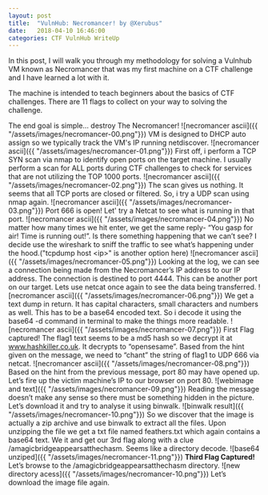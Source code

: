 ```yaml
---
layout: post
title:  "VulnHub: Necromancer! by @Xerubus"
date:   2018-04-10 16:46:00
categories: CTF VulnHub WriteUp
---
```


In this post, I will walk you through my methodology for solving a Vulnhub VM known as Necromancer that was my first machine on a CTF challenge and I have learned a lot with it.


The machine is intended to teach beginners about the basics of CTF challenges.
There are 11 flags to collect on your way to solving the challenge.

The end goal is simple… destroy The Necromancer!
![necromancer ascii]({{ "/assets/images/necromancer-00.png"}})
VM is designed to DHCP auto assign so we typically track the VM's IP running netdiscover.
![necromancer ascii]({{ "/assets/images/necromancer-01.png"}})
First off, i perform a TCP SYN scan via nmap to identify open ports on the target machine. I usually perform a scan for ALL ports during CTF challenges to check for services that are not utilizing the TOP 1000 ports.
![necromancer ascii]({{ "/assets/images/necromancer-02.png"}})
The scan gives us nothing. It seems that all TCP ports are closed or filtered. So, i try a UDP scan using nmap again.
![necromancer ascii]({{ "/assets/images/necromancer-03.png"}})
Port 666 is open! Let' try a Netcat to see what is running in that port.
![necromancer ascii]({{ "/assets/images/necromancer-04.png"}})
No matter how many times we hit enter, we get the same reply- “You gasp for air! Time is running out!”. Is there something happening that we can’t see?
I decide use the wireshark to sniff the traffic to see what’s happening under the hood.("tcpdump host \<ip\>" is another option here)
![necromancer ascii]({{ "/assets/images/necromancer-05.png"}})
Looking at the log, we can see a connection being made from the Necromancer’s IP address to our IP address. The connection is destined to port 4444.
This can be another port on our target. Lets use netcat once again to see the data being transferred.
![necromancer ascii]({{ "/assets/images/necromancer-06.png"}})
We get a text dump in return. It has capital characters, small characters and numbers as well. This has to be a base64 encoded text.
So i decode it using the base64 -d command in terminal to make the things more readable.
![necromancer ascii]({{ "/assets/images/necromancer-07.png"}})
First Flag captured! The flag1 text seems to be a md5 hash so we decrypt it at www.hashkiller.co.uk. It decrypts to “opensesame”.
Based from the hint given on the message, we need to “chant” the string of flag1 to UDP 666 via netcat.
![necromancer ascii]({{ "/assets/images/necromancer-08.png"}})
Based on the hint from the previous message, port 80 may have opened up. Let’s fire up the victim machine’s IP to our browser on port 80.
![webimage and text]({{ "/assets/images/necromancer-09.png"}})
Reading the message doesn’t make any sense so there must be something hidden in the picture.
Let’s download it and try to analyse it using binwalk.
![binwalk result]({{ "/assets/images/necromancer-10.png"}})
So we discover that the image is actually a zip archive and use binwalk to extract all the files.
Upon unzipping the file we get a txt file named feathers.txt which again contains a base64 text. We it and get our 3rd flag along with a clue /amagicbridgeappearsatthechasm. Seems like a directory decode.
![base64 unziped]({{ "/assets/images/necromancer-11.png"}})
<b> Third Flag Captured! </b> Let’s browse to the /amagicbridgeappearsatthechasm directory.
![new directory acess]({{ "/assets/images/necromancer-10.png"}})
Let’s download the image file again.














